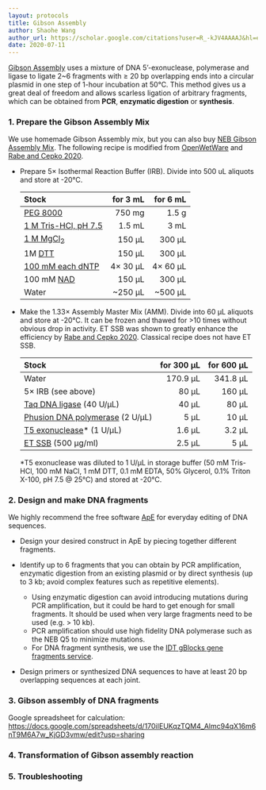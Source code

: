 ```yaml
---
layout: protocols
title: Gibson Assembly
author: Shaohe Wang
author_url: https://scholar.google.com/citations?user=R_-kJV4AAAAJ&hl=en
date: 2020-07-11
---
```


[Gibson Assembly](https://doi.org/10.1038/nmeth.1318) uses a mixture of DNA 5’-exonuclease, polymerase and ligase to ligate 2~6 fragments with ≥ 20 bp overlapping ends into a circular plasmid in one step of 1-hour incubation at 50°C. This method gives us a great deal of freedom and allows scarless ligation of arbitrary fragments, which can be obtained from __PCR__, __enzymatic digestion__ or __synthesis__.

### 1. Prepare the Gibson Assembly Mix

We use homemade Gibson Assembly mix, but you can also buy [NEB Gibson Assembly Mix](https://www.neb.com/products/e2611-gibson-assembly-master-mix#Product%20Information). The following recipe is modified from [OpenWetWare](https://openwetware.org/wiki/Gibson_Assembly) and [Rabe and Cepko 2020](https://www.biorxiv.org/content/10.1101/2020.06.14.150979v1.full).

* Prepare 5× Isothermal Reaction Buffer (IRB). Divide into 500 uL aliquots and store at -20°C.

  | Stock | for 3 mL | for 6 mL |
  |:---|---:|---:|
  | [PEG 8000](https://www.sigmaaldrich.com/catalog/product/aldrich/p2139?lang=en&region=US) | 750 mg | 1.5 g |
  | [1 M Tris-HCl, pH 7.5](https://www.thermofisher.com/order/catalog/product/15567027#/15567027) | 1.5 mL | 3 mL |
  | [1 M MgCl<sub>2</sub>](https://www.sigmaaldrich.com/catalog/search?term=M1028-100mL&interface=All&N=0&lang=en&region=US&focus=product) | 150 µL | 300 µL |
	| 1M [DTT](https://www.sigmaaldrich.com/catalog/product/roche/dttro?lang=en&region=US) | 150 µL | 300 µL |
  | [100 mM each dNTP](https://www.neb.com/products/n0446-deoxynucleotide-solutionset#Product%20Information) | 4× 30 µL | 4× 60 µL |
  | 100 mM [NAD](https://www.sigmaaldrich.com/catalog/product/sigma/n0632?lang=en&region=US) | 150 µL | 300 µL |
  | Water | ~250 µL | ~500 µL |

* Make the 1.33× Assembly Master Mix (AMM). Divide into 60 µL aliquots and store at -20°C. It can be frozen and thawed for >10 times without obvious drop in activity. ET SSB was shown to greatly enhance the efficiency by [Rabe and Cepko 2020](https://www.biorxiv.org/content/10.1101/2020.06.14.150979v1.full). Classical recipe does not have ET SSB.

  | Stock | for 300 µL | for 600 µL |
  |:---|---:|---:|
  | Water	| 170.9 µL | 341.8 µL |
  | 5× IRB (see above) | 80 µL | 160 µL |
  | [Taq DNA ligase](https://www.neb.com/products/m0208-taq-dna-ligase#Product%20Information) (40 U/µL) | 40 µL | 80 µL |
  | [Phusion DNA polymerase](https://www.neb.com/products/m0530-phusion-high-fidelity-dna-polymerase#Product%20Information) (2 U/µL) | 5 µL | 10 µL |
  | [T5 exonuclease](https://www.neb.com/products/m0363-t5-exonuclease#Product%20Information)* (1 U/µL) | 1.6 µL | 3.2 µL |
  | [ET SSB](https://www.neb.com/products/m2401-et-ssb#Product%20Information) (500 µg/ml) | 2.5 µL | 5 µL |

  *T5 exonuclease was diluted to 1 U/µL in storage buffer (50 mM Tris-HCl, 100 mM NaCl, 1 mM DTT, 0.1 mM EDTA, 50% Glycerol, 0.1% Triton X-100, pH 7.5 @ 25°C) and stored at -20°C.

### 2. Design and make DNA fragments

We highly recommend the free software [ApE](https://jorgensen.biology.utah.edu/wayned/ape/) for everyday editing of DNA sequences.

* Design your desired construct in ApE by piecing together different fragments.

* Identify up to 6 fragments that you can obtain by PCR amplification, enzymatic digestion from an existing plasmid or by direct synthesis (up to 3 kb; avoid complex features such as repetitive elements).

  - Using enzymatic digestion can avoid introducing mutations during PCR amplification, but it could be hard to get enough for small fragments. It should be used when very large fragments need to be used (e.g. > 10 kb).
  - PCR amplification should use high fidelity DNA polymerase such as the NEB Q5 to minimize mutations.
  - For DNA fragment synthesis, we use the [IDT gBlocks gene fragments service](https://www.idtdna.com/pages/products/genes-and-gene-fragments/double-stranded-dna-fragments/gblocks-gene-fragments).

* Design primers or synthesized DNA sequences to have at least 20 bp overlapping sequences at each joint.

### 3. Gibson assembly of DNA fragments

Google spreadsheet for calculation:
https://docs.google.com/spreadsheets/d/170iIEUKqzTQM4_Almc94qX16m6nT9M6A7w_KjGD3vmw/edit?usp=sharing


### 4. Transformation of Gibson assembly reaction


### 5. Troubleshooting
